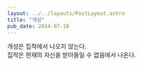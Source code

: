 ```yaml
---
layout: ../../layouts/PostLayout.astro
title: "개성"
pub_date: 2024-07-10
---
```


개성은 집착에서 나오지 않는다.
<br/>
집착은 현재의 자신을 받아들일 수 없음에서 나온다.
